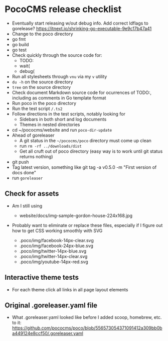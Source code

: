 # PocoCMS release checklist

* Eventually start releasing w/out debug info. Add correct ldflags to gorelease? https://itnext.io/shrinking-go-executable-9e9c17b47a41
* Change to the poco directory
* go fmt
* go build
* go test
* Check quickly through the source code for:
  - TODO:
  - wait(
  - debug(
* Run all stylesheets through `vnu` via my `v` utility
* `du -h` on the source directory
* `tree` on the source directory
* Check document Markdown source code for ocurrences of TODO:, 
including as comments in Go template format
* Run poco in the poco directory
* Run the test script `/.ts2` 
* Follow directions in the test scripts, notably looking for
  - Sidebars in both short and log documents
  - Themes in nested directories
* cd ~/pococms/website and run `poco-dir-update`
* Ahead of goreleaser
  + A git status in the `~/pococms/poco` directory must come up clean
  + run `rm -rf ../downloads/dist`
  + Get all cruft out of poco directory  (easy way is to work until git status returns nothing)
* git push
* Tag latest version, something like 
  git tag -a v0.5.0 -m "First version of docs done"
* run `goreleaser`

## Check for assets
* Am I still using
  - website/docs/img-sample-gordon-house-224x168.jpg

* Probably want to eliminate or replace these files, especially if I figure out how to get CSS working smoothly with SVG
	- .poco/img/facebook-14px-clear.svg
	- .poco/img/facebook-24px-blue.svg
	- .poco/img/twitter-14px-blue.svg
	- .poco/img/twitter-14px-clear.svg
	- .poco/img/youtube-14px-red.svg


## Interactive theme tests
* For each theme click all links in all page layout elements

## Original .goreleaser.yaml file

* What .goreleaser.yaml looked like before I added scoop, homebrew, etc. to it:  https://github.com/pococms/poco/blob/556573054371091412a309bb0ba449124e8ccf50/.goreleaser.yaml


